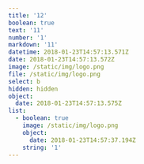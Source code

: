 ```yaml
---
title: '12'
boolean: true
text: '11'
number: '1'
markdown: '11'
datetime: 2018-01-23T14:57:13.571Z
date: 2018-01-23T14:57:13.572Z
image: /static/img/logo.png
file: /static/img/logo.png
select: b
hidden: hidden
object:
  date: 2018-01-23T14:57:13.575Z
list:
  - boolean: true
    image: /static/img/logo.png
    object:
      date: 2018-01-23T14:57:37.194Z
    string: '1'
---
```



